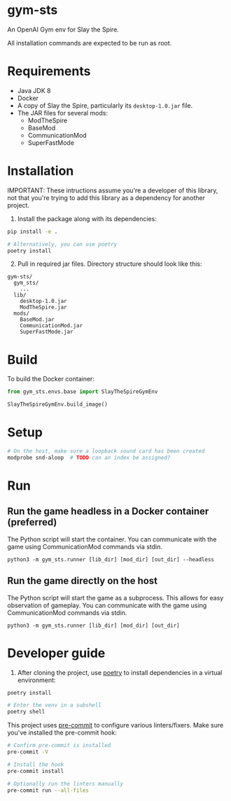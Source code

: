 gym-sts
===

An OpenAI Gym env for Slay the Spire.

All installation commands are expected to be run as root.

# Requirements

- Java JDK 8
- Docker
- A copy of Slay the Spire, particularly its `desktop-1.0.jar` file.
- The JAR files for several mods:
  - ModTheSpire
  - BaseMod
  - CommunicationMod
  - SuperFastMode

# Installation

IMPORTANT: These intructions assume you're a developer of this library, not that you're
trying to add this library as a dependency for another project.

1. Install the package along with its dependencies:

```zsh
pip install -e .

# Alternatively, you can use poetry
poetry install
```

2. Pull in required jar files. Directory structure should look like this:

```
gym-sts/
  gym_sts/
    ...
  lib/
    desktop-1.0.jar
    ModTheSpire.jar
  mods/
    BaseMod.jar
    CommunicationMod.jar
    SuperFastMode.jar
```

# Build

To build the Docker container:

```python
from gym_sts.envs.base import SlayTheSpireGymEnv

SlayTheSpireGymEnv.build_image()
```

# Setup

```zsh
# On the host, make sure a loopback sound card has been created
modprobe snd-aloop  # TODO can an index be assigned?
```

# Run

## Run the game headless in a Docker container (preferred)

The Python script will start the container. You can communicate with the game using
CommunicationMod commands via stdin.

```
python3 -m gym_sts.runner [lib_dir] [mod_dir] [out_dir] --headless
```

## Run the game directly on the host

The Python script will start the game as a subprocess. This allows for easy observation
of gameplay. You can communicate with the game using CommunicationMod commands via
stdin.


```
python3 -m gym_sts.runner [lib_dir] [mod_dir] [out_dir]
```

# Developer guide

1. After cloning the project, use [poetry](python-poetry.org/) to install dependencies
in a virtual environment:

```zsh
poetry install

# Enter the venv in a subshell
poetry shell
```

This project uses [pre-commit](https://pre-commit.com/) to configure various
linters/fixers. Make sure you've installed the pre-commit hook:

```zsh
# Confirm pre-commit is installed
pre-commit -V

# Install the hook
pre-commit install

# Optionally run the linters manually
pre-commit run --all-files
```
